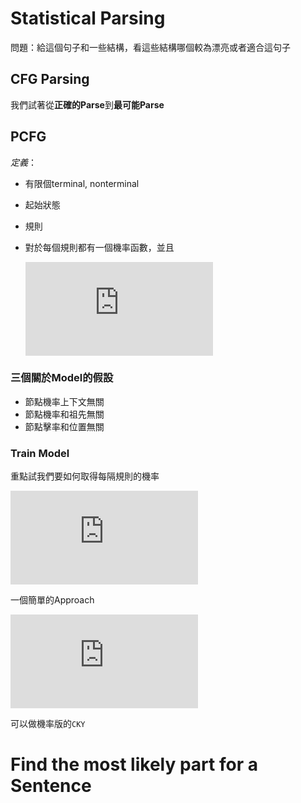 # Statistical Parsing

問題：給這個句子和一些結構，看這些結構哪個較為漂亮或者適合這句子

## CFG Parsing

我們試著從**正確的Parse**到**最可能Parse**

## PCFG

*定義*：

- 有限個terminal, nonterminal
- 起始狀態
- 規則
- 對於每個規則都有一個機率函數，並且

    ![](https://latex.codecogs.com/gif.latex?%5Csum_j%20P%28N%5Ei%20%5Crightarrow%20%5Cxi%5Ej%20%29%20%3D%201)

### 三個關於Model的假設

- 節點機率上下文無關
- 節點機率和祖先無關
- 節點擊率和位置無關

### Train Model

重點試我們要如何取得每隔規則的機率

![](https://latex.codecogs.com/gif.latex?P%28%5Calpha%20%5Crightarrow%20%5Cbeta%20%7C%20%5Calpha%29)

一個簡單的Approach

![](https://latex.codecogs.com/gif.latex?P%28%5Calpha%20%5Crightarrow%20%5Cbeta%20%7C%20%5Calpha%29%20%3D%20%5Cfrac%7BC%28%5Calpha%20%5Crightarrow%20%5Cbeta%29%7D%7BC%28%5Calpha%29%7D)

可以做機率版的`CKY`

# Find the most likely part for a Sentence

